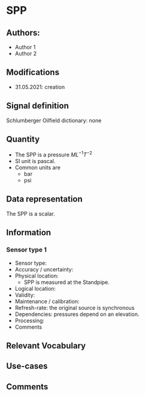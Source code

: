 # SPP
## Authors: 
- Author 1
- Author 2

## Modifications
- 31.05.2021: creation

## Signal definition
Schlumberger Oilfield dictionary: none

## Quantity
- The SPP is a pressure $M L^{-1} T^{-2}$
- SI unit is pascal.
- Common units are
  - bar
  - psi

## Data representation

The SPP is a scalar. 

## Information

### Sensor type 1
- Sensor type: 
- Accuracy / uncertainty: 
- Physical location: 
  - SPP is measured at the Standpipe.  
- Logical location:
- Validity:
- Maintenance / calibration:
- Refresh-rate: the original source is synchronous
- Dependencies: pressures depend on an elevation. 
- Processing: 
- Comments

## Relevant Vocabulary

## Use-cases

## Comments